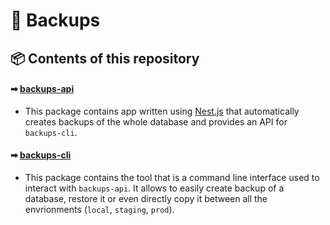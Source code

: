 # 💾 Backups

## 📦 Contents of this repository

#### ➡ [backups-api](packages/backups-api)

- This package contains app written using [Nest.js](https://nestjs.com/) that automatically creates backups of the whole database and provides an API for `backups-cli`.

#### ➡ [backups-cli](packages/backups-cli)

- This package contains the tool that is a command line interface used to interact with `backups-api`. It allows to easily create backup of a database, restore it or even directly copy it between all the envrionments (`local`, `staging`, `prod`).
